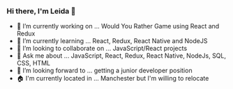 ### Hi there, I'm Leida 👋



- 🔭 I’m currently working on ... Would You Rather Game using React and Redux
- 🌱 I’m currently learning ... React, Redux, React Native and NodeJS
- 👯 I’m looking to collaborate on ... JavaScript/React projects
- 💬 Ask me about ... JavaScript, React, Redux, React Native, NodeJs, SQL, CSS, HTML
- 🤔 I’m looking forward to ... getting a junior developer position
- :house: I'm currently located in ... Manchester but I'm willing to relocate 



